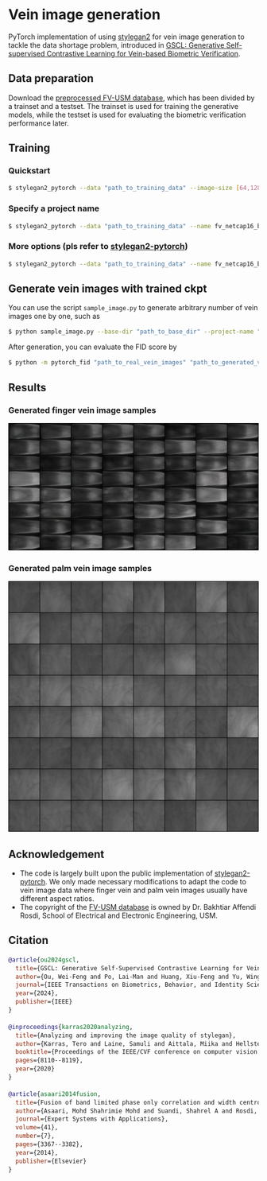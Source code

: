 # Vein image generation

PyTorch implementation of using [stylegan2](https://github.com/NVlabs/stylegan2) for vein image generation to tackle the data shortage problem, introduced in [GSCL: Generative Self-supervised Contrastive Learning for Vein-based Biometric Verification](https://ieeexplore.ieee.org/abstract/document/10428026).

## Data preparation
Download the [preprocessed FV-USM database](https://portland-my.sharepoint.com/:u:/g/personal/weifengou2-c_my_cityu_edu_hk/EZR-zf6MCxJOikdLh5Eb7X0BeiJEiIZ6cFLRWgCFdEWf-Q?e=uOV5aE), which has been divided by a trainset and a testset. The trainset is used for training the generative models, while the testset is used for evaluating the biometric verification performance later.

## Training
### Quickstart
```bash
$ stylegan2_pytorch --data "path_to_training_data" --image-size [64,128]
```
### Specify a project name 
```bash
$ stylegan2_pytorch --data "path_to_training_data" --name fv_netcap16_bs5ac6 --image-size [64,128]
```
### More options (pls refer to [stylegan2-pytorch](https://github.com/lucidrains/stylegan2-pytorch))
```bash
$ stylegan2_pytorch --data "path_to_training_data" --name fv_netcap16_bs5ac6 --image-size [64,128] --batch-size 8 --gradient-accumulate-every 4 --network-capacity 64 --multi-gpus --calculate-fid-every 1000 --calculate-fid-num_images 2952
```

## Generate vein images with trained ckpt
You can use the script `sample_image.py` to generate arbitrary number of vein images one by one, such as
```bash
$ python sample_image.py --base-dir "path_to_base_dir" --project-name "your_project_name" --ckpt-idx 150 --num-samples 100
```

After generation, you can evaluate the FID score by
```bash
$ python -m pytorch_fid "path_to_real_vein_images" "path_to_generated_vein_images"
```

## Results
### Generated finger vein image samples 
![generated_finger_vein_images](./samples/fingerveins.jpg)

### Generated palm vein image samples
![generated_palm_vein_images](./samples/palmveins.jpg)

## Acknowledgement
* The code is largely built upon the public implementation of [stylegan2-pytorch](https://github.com/lucidrains/stylegan2-pytorch). We only made necessary modifications to adapt the code to vein image data where finger vein and palm vein images usually have different aspect ratios.
* The copyright of the [FV-USM database]((http://drfendi.com/fv_usm_database/)) is owned by Dr. Bakhtiar Affendi Rosdi, School of Electrical and Electronic Engineering, USM.

## Citation
```bibtex
@article{ou2024gscl,
  title={GSCL: Generative Self-Supervised Contrastive Learning for Vein-Based Biometric Verification},
  author={Ou, Wei-Feng and Po, Lai-Man and Huang, Xiu-Feng and Yu, Wing-Yin and Zhao, Yu-Zhi},
  journal={IEEE Transactions on Biometrics, Behavior, and Identity Science},
  year={2024},
  publisher={IEEE}
}

@inproceedings{karras2020analyzing,
  title={Analyzing and improving the image quality of stylegan},
  author={Karras, Tero and Laine, Samuli and Aittala, Miika and Hellsten, Janne and Lehtinen, Jaakko and Aila, Timo},
  booktitle={Proceedings of the IEEE/CVF conference on computer vision and pattern recognition},
  pages={8110--8119},
  year={2020}
}

@article{asaari2014fusion,
  title={Fusion of band limited phase only correlation and width centroid contour distance for finger based biometrics},
  author={Asaari, Mohd Shahrimie Mohd and Suandi, Shahrel A and Rosdi, Bakhtiar Affendi},
  journal={Expert Systems with Applications},
  volume={41},
  number={7},
  pages={3367--3382},
  year={2014},
  publisher={Elsevier}
}
```




